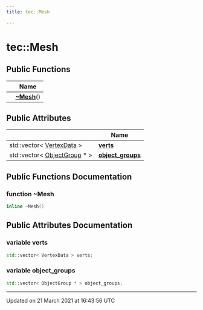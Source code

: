 ```yaml
---
title: tec::Mesh

---
```


# tec::Mesh



## Public Functions

|                | Name           |
| -------------- | -------------- |
| | **[~Mesh](/engine/Classes/structtec_1_1_mesh/#function-~mesh)**() |

## Public Attributes

|                | Name           |
| -------------- | -------------- |
| std::vector< [VertexData](/engine/Classes/structtec_1_1_vertex_data/) > | **[verts](/engine/Classes/structtec_1_1_mesh/#variable-verts)**  |
| std::vector< [ObjectGroup](/engine/Classes/structtec_1_1_object_group/) * > | **[object_groups](/engine/Classes/structtec_1_1_mesh/#variable-object_groups)**  |

## Public Functions Documentation

### function ~Mesh

```cpp
inline ~Mesh()
```


## Public Attributes Documentation

### variable verts

```cpp
std::vector< VertexData > verts;
```


### variable object_groups

```cpp
std::vector< ObjectGroup * > object_groups;
```


-------------------------------

Updated on 21 March 2021 at 16:43:56 UTC